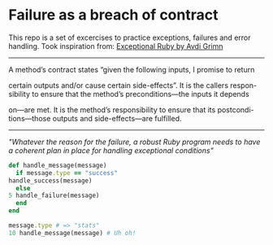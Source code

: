 # Failure as a breach of contract

This repo is a set of excercises to practice exceptions, failures and error handling.
Took inspiration from: [Exceptional Ruby by Avdi Grimn](https://drive.google.com/drive/folders/1pji-ot0DVqdIlnkz6SdCAVk0-EYsGAXU)

---

A method’s contract states “given the following inputs, I promise to return

certain outputs and/or cause certain side-effects”. It is the callers respon-
sibility to ensure that the method’s preconditions—the inputs it depends

on—are met. It is the method’s responsibility to ensure that its postcondi-
tions—those outputs and side-effects—are fulfilled.

---

_"Whatever the reason for the failure, a robust Ruby program needs to have
a coherent plan in place for handling exceptional conditions"_

```ruby
def handle_message(message)
  if message.type == "success"
handle_success(message)
  else
5 handle_failure(message)
  end
end

message.type # => "stats"
10 handle_message(message) # Uh oh!
```
